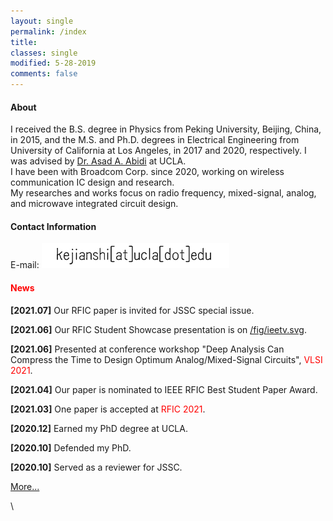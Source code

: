 ```yaml
---
layout: single
permalink: /index
title:
classes: single
modified: 5-28-2019
comments: false
---
```


#### About  
I received the B.S. degree in Physics from Peking University, Beijing, China, in 2015, and the M.S. and Ph.D. degrees in Electrical Engineering from University of California at Los Angeles, in 2017 and 2020, respectively. I was advised by [Dr. Asad A. Abidi](https://scholar.google.com/citations?user=44y2Oc4AAAAJ&hl=en) at UCLA. 
\
I have been with Broadcom Corp. since 2020, working on wireless communication IC design and research.
\
My researches and works focus on radio frequency, mixed-signal, analog, and microwave integrated circuit design.


#### Contact Information
E-mail: ![youjian](/fig/youjian.png)


#### <span style="color:red">News</span>

**[2021.07]** Our RFIC paper is invited for JSSC special issue.

**[2021.06]** Our RFIC Student Showcase presentation is on [/fig/ieetv.svg](https://ieeetv.ieee.org/channels/mtts/kejian-shi-rfic-student-showcase-ims-2021).

**[2021.06]** Presented at conference workshop "Deep Analysis Can Compress the Time to Design Optimum Analog/Mixed-Signal Circuits", <span style="color:red">VLSI 2021</span>.

**[2021.04]** Our paper is nominated to IEEE RFIC Best Student Paper Award. 

**[2021.03]** One paper is accepted at <span style="color:red">RFIC 2021</span>. 

**[2020.12]** Earned my PhD degree at UCLA.

**[2020.10]** Defended my PhD.

**[2020.10]** Served as a reviewer for JSSC.


[More...](./news)

\
<script type='text/javascript' id='clustrmaps' src='//cdn.clustrmaps.com/map_v2.js?cl=ffffff&w=300&t=tt&d=RrdFrlQEXegADWJVAyTaqhe3rDF1QcXml9jtcZ15r8U'></script>
